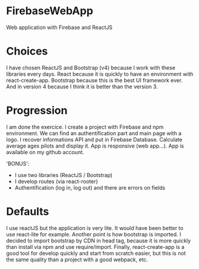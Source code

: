 # FirebaseWebApp
Web application with Firebase and ReactJS

# Choices
I have chosen ReactJS and Bootstrap (v4) because I work with these libraries every days.
React because it is quickly to have an environment with react-create-app.
Bootstrap because this is the best UI framework ever. And in version 4 because I think it is better than the version 3.

# Progression
I am done the exercice. I create a project with Firebase and npm environment.
We can find an authentification part and main page with a logo.
I recover informations API and put in Firebase Database.
Calculate average ages pilots and display it.
App is responsive (web app...).
App is available on my github account.

'BONUS':
- I use two libraries (ReactJS / Bootstrap)
- I develop routes (via react-rooter)
- Authentification (log in, log out) and there are errors on fields

# Defaults
I use reactJS but the application is very lite.
It would have been better to use react-lite for example.
Another point is how bootstrap is imported. I decided to import bootstrap by CDN in head tag, because it is
more quickly than install via npm and use require/import.
Finally, react-create-app is a good tool for develop quickly and start from scratch easier, but this is not the same
quality than a project with a good webpack, etc.